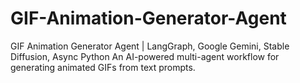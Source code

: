 # GIF-Animation-Generator-Agent
GIF Animation Generator Agent | LangGraph, Google Gemini, Stable Diffusion, Async Python  An AI-powered multi-agent workflow for generating animated GIFs from text prompts. 

